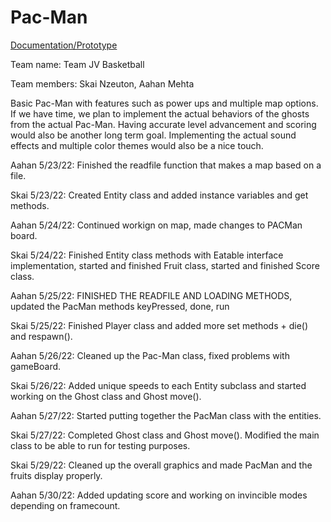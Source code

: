 # Pac-Man

<p> <a href="https://docs.google.com/document/d/1kgMOwK3Hvl9qedhFxxRxU04NU001gjAafCrqJr1HqKc/edit#">Documentation/Prototype</a> </p>

<p> Team name: Team JV Basketball </p>
<p> Team members: Skai Nzeuton, Aahan Mehta </p>
<p> Basic Pac-Man with features such as power ups and multiple map options. If we have time, we plan to implement the actual behaviors of the ghosts from the actual Pac-Man. Having accurate level advancement and scoring would also be another long term goal. Implementing the actual sound effects and multiple color themes would also be a nice touch. </p>

Aahan 5/23/22: Finished the readfile function that makes a map based on a file.

Skai 5/23/22: Created Entity class and added instance variables and get methods.

Aahan 5/24/22: Continued workign on map, made changes to PACMan board.

Skai 5/24/22: Finished Entity class methods with Eatable interface implementation, started and finished Fruit class, started and finished Score class.

Aahan 5/25/22: FINISHED THE READFILE AND LOADING METHODS, updated the PacMan methods keyPressed, done, run

Skai 5/25/22: Finished Player class and added more set methods + die() and respawn().

Aahan 5/26/22: Cleaned up the Pac-Man class, fixed problems with gameBoard.

Skai 5/26/22: Added unique speeds to each Entity subclass and started working on the Ghost class and Ghost move().

Aahan 5/27/22: Started putting together the PacMan class with the entities.

Skai 5/27/22: Completed Ghost class and Ghost move(). Modified the main class to be able to run for testing purposes.

Skai 5/29/22: Cleaned up the overall graphics and made PacMan and the fruits display properly.

Aahan 5/30/22: Added updating score and working on invincible modes depending on framecount.

